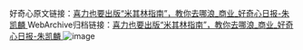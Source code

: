 好奇心原文链接：[喜力也要出版“米其林指南”，教你去哪浪_商业_好奇心日报-朱凯麟 ](https://www.qdaily.com/articles/12474.html)
WebArchive归档链接：[喜力也要出版“米其林指南”，教你去哪浪_商业_好奇心日报-朱凯麟 ](http://web.archive.org/web/20181006071156/http://www.qdaily.com:80/articles/12474.html)
![image](http://ww3.sinaimg.cn/large/007d5XDply1g3x2q2yfidj30u034cb29)